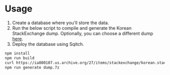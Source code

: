 # Usage

1. Create a database where you'll store the data.
2. Run the below script to compile and generate the Korean StackExchange dump. Optionally, you can choose a different dump [here](https://ia800107.us.archive.org/27/items/stackexchange/).
3. Deploy the database using Sqitch.

```bash
npm install
npm run build
curl https://ia800107.us.archive.org/27/items/stackexchange/korean.stackexchange.com.7z --output dump.7z
npm run generate dump.7z
```